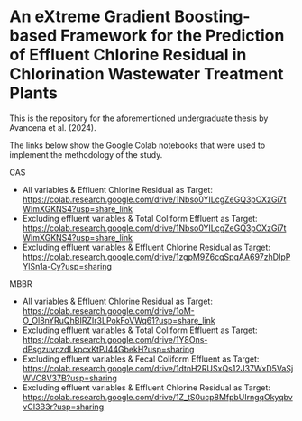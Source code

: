 # An eXtreme Gradient Boosting-based Framework for the Prediction of Effluent Chlorine Residual in Chlorination Wastewater Treatment Plants

This is the repository for the aforementioned undergraduate thesis by Avancena et al. (2024). 

The links below show the Google Colab notebooks that were used to implement the methodology of the study.

CAS
* All variables & Effluent Chlorine Residual as Target: https://colab.research.google.com/drive/1Nbso0YILcgZeGQ3pOXzGi7tWImXGKNS4?usp=share_link
* Excluding effluent variables & Total Coliform Effluent as Target: https://colab.research.google.com/drive/1Nbso0YILcgZeGQ3pOXzGi7tWImXGKNS4?usp=share_link
* Excluding effluent variables & Effluent Chlorine Residual as Target: https://colab.research.google.com/drive/1zgpM9Z6cqSpqAA697zhDIpPYlSn1a-Cy?usp=sharing

MBBR
* All variables & Effluent Chlorine Residual as Target: https://colab.research.google.com/drive/1oM-O_Ol8nYRuQhBIRZIr3LPokFoVWq61?usp=share_link
* Excluding effluent variables & Total Coliform Effluent as Target: https://colab.research.google.com/drive/1Y8Ons-dPsgzuvpzdLkpcxKtPJ44GbekH?usp=sharing
* Excluding effluent variables & Fecal Coliform Effluent as Target: https://colab.research.google.com/drive/1dtnH2RUSxQs12J37WxD5VaSjWVC8V37B?usp=sharing
* Excluding effluent variables & Effluent Chlorine Residual as Target: https://colab.research.google.com/drive/1Z_tS0ucp8MfpbUIrngqOkyqbvvCI3B3r?usp=sharing
